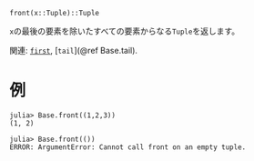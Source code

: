 ```
front(x::Tuple)::Tuple
```

`x`の最後の要素を除いたすべての要素からなる`Tuple`を返します。

関連: [`first`](@ref), [`tail`](@ref Base.tail).

# 例

```jldoctest
julia> Base.front((1,2,3))
(1, 2)

julia> Base.front(())
ERROR: ArgumentError: Cannot call front on an empty tuple.
```
